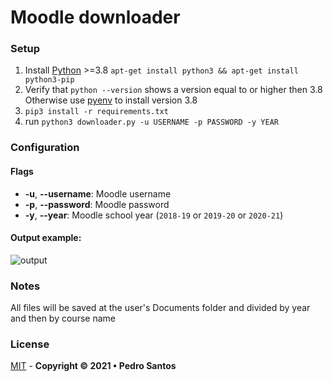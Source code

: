 # Moodle downloader

### Setup
1. Install [Python](https://www.python.org/) >=3.8 `apt-get install python3 && apt-get install python3-pip`
2. Verify that `python --version` shows a version equal to or higher then 3.8
    Otherwise use [pyenv](https://github.com/pyenv/pyenv#installation) to install version 3.8
3. `pip3 install -r requirements.txt`
4. run `python3 downloader.py -u USERNAME -p PASSWORD -y YEAR`

### Configuration

#### Flags

* **-u**, **--username**: Moodle username
* **-p**, **--password**: Moodle password
* **-y**, **--year**: Moodle school year (`2018-19` or `2019-20` or `2020-21`)

#### Output example:
![output](https://user-images.githubusercontent.com/35016381/130121235-4d757aaf-2f53-4dcd-8deb-18b8ceaa9feb.PNG)

### Notes
All files will be saved at the user's Documents folder and divided by year 
and then by course name

### License

<a href="" target="_blank">MIT</a> - <b>Copyright © 2021 • Pedro Santos</b>
